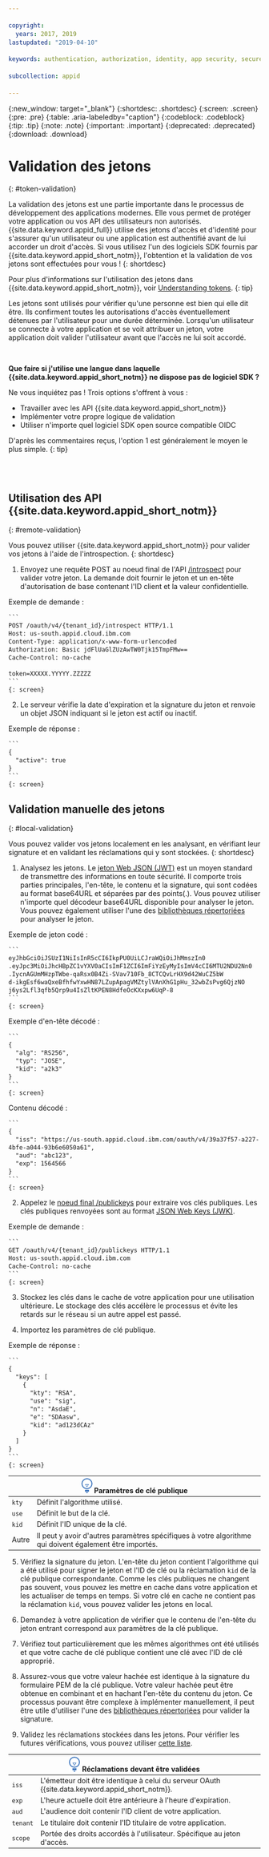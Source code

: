 ```yaml
---

copyright:
  years: 2017, 2019
lastupdated: "2019-04-10"

keywords: authentication, authorization, identity, app security, secure, tokens, jwt, development

subcollection: appid

---
```


{:new_window: target="_blank"}
{:shortdesc: .shortdesc}
{:screen: .screen}
{:pre: .pre}
{:table: .aria-labeledby="caption"}
{:codeblock: .codeblock}
{:tip: .tip}
{:note: .note}
{:important: .important}
{:deprecated: .deprecated}
{:download: .download}


# Validation des jetons
{: #token-validation}

La validation des jetons est une partie importante dans le processus de développement des applications modernes. Elle vous permet de protéger votre application ou vos API des utilisateurs non autorisés. {{site.data.keyword.appid_full}} utilise des jetons d'accès et d'identité pour s'assurer qu'un utilisateur ou une application est authentifié avant de lui accorder un droit d'accès. Si vous utilisez l'un des logiciels SDK fournis par {{site.data.keyword.appid_short_notm}}, l'obtention et la validation de vos jetons sont effectuées pour vous !
{: shortdesc}

Pour plus d'informations sur l'utilisation des jetons dans {{site.data.keyword.appid_short_notm}}, voir [Understanding tokens](/docs/services/appid?topic=appid-tokens#tokens).
{: tip}

Les jetons sont utilisés pour vérifier qu'une personne est bien qui elle dit être. Ils confirment toutes les autorisations d'accès éventuellement détenues par l'utilisateur pour une durée déterminée. Lorsqu'un utilisateur se connecte à votre application et se voit attribuer un jeton, votre application doit valider l'utilisateur avant que l'accès ne lui soit accordé.

</br>

**Que faire si j'utilise une langue dans laquelle {{site.data.keyword.appid_short_notm}} ne dispose pas de logiciel SDK ?**

Ne vous inquiétez pas ! Trois options s'offrent à vous :

* Travailler avec les API {{site.data.keyword.appid_short_notm}}
* Implémenter votre propre logique de validation
* Utiliser n'importe quel logiciel SDK open source compatible OIDC

D'après les commentaires reçus, l'option 1 est généralement le moyen le plus simple.
{: tip}

</br>
</br>

## Utilisation des API {{site.data.keyword.appid_short_notm}}
{: #remote-validation}

Vous pouvez utiliser {{site.data.keyword.appid_short_notm}} pour valider vos jetons à l'aide de l'introspection.
{: shortdesc}

1. Envoyez une requête POST au noeud final de l'API [/introspect](https://us-south.appid.cloud.ibm.com/swagger-ui/#/Authorization%20Server%20-%20Authorization%20Server%20V4/oauth-server.token) pour valider votre jeton. La demande doit fournir le jeton et un en-tête d'autorisation de base contenant l'ID client et la valeur confidentielle.

  Exemple de demande :

    ```
    POST /oauth/v4/{tenant_id}/introspect HTTP/1.1
    Host: us-south.appid.cloud.ibm.com
    Content-Type: application/x-www-form-urlencoded
    Authorization: Basic jdFlUaGlZUzAwTW0Tjk15TmpFMw==
    Cache-Control: no-cache

    token=XXXXX.YYYYY.ZZZZZ
    ```
    {: screen}

2. Le serveur vérifie la date d'expiration et la signature du jeton et renvoie un objet JSON indiquant si le jeton est actif ou inactif.

  Exemple de réponse :

    ```
    {
      "active": true
    }
    ```
    {: screen}


## Validation manuelle des jetons
{: #local-validation}

Vous pouvez valider vos jetons localement en les analysant, en vérifiant leur signature et en validant les réclamations qui y sont stockées.
{: shortdesc}


1. Analysez les jetons. Le [jeton Web JSON (JWT)](https://tools.ietf.org/html/rfc7519) est un moyen standard de transmettre des informations en toute sécurité. Il comporte trois parties principales, l'en-tête, le contenu et la signature, qui sont codées au format base64URL et séparées par des points(.). Vous pouvez utiliser n'importe quel décodeur base64URL disponible pour analyser le jeton. Vous pouvez également utiliser l'une des [bibliothèques répertoriées](https://jwt.io/#libraries-io) pour analyser le jeton.

  Exemple de jeton codé :

    ```
    eyJhbGciOiJSUzI1NiIsInR5cCI6IkpPU0UiLCJraWQiOiJhMmszIn0
    .eyJpc3MiOiJhcHBpZC1vYXV0aCIsImF1ZCI6ImFiYzEyMyIsImV4cCI6MTU2NDU2Nn0
    .IycnAGUmMHzpTWbe-qaRsx0B4Zi-SVav710Fb_8CTCQvLrHX9d42WuCZ5bW
    d-ikgEsf6waQxeBfhfwYxwHN87LZupApagVMZtylVAnXhG1pHu_32wbZsPvg6QjzNO
    j6ys2Lfl3qfb5Qrp9u4IsZltKPEN8HdfeOcKXxpw6UqP-8
    ```
    {: screen}

  Exemple d'en-tête décodé :

    ```
    {
      "alg": "RS256",
      "typ": "JOSE",
      "kid": "a2k3"
    }
    ```
    {: screen}

  Contenu décodé :

    ```
    {
      "iss": "https://us-south.appid.cloud.ibm.com/oauth/v4/39a37f57-a227-4bfe-a044-93b6e6050a61",
      "aud": "abc123",
      "exp": 1564566
    }
    ```
    {: screen}

2. Appelez le [noeud final /publickeys](https://us-south.appid.cloud.ibm.com/swagger-ui/#!/Authorization_Server_V4/publicKeys) pour extraire vos clés publiques. Les clés publiques renvoyées sont au format [JSON Web Keys (JWK)](https://tools.ietf.org/html/rfc7517).

  Exemple de demande :

    ```
    GET /oauth/v4/{tenant_id}/publickeys HTTP/1.1
    Host: us-south.appid.cloud.ibm.com
    Cache-Control: no-cache
    ```
    {: screen}

3. Stockez les clés dans le cache de votre application pour une utilisation ultérieure. Le stockage des clés accélère le processus et évite les retards sur le réseau si un autre appel est passé.

4. Importez les paramètres de clé publique.

  Exemple de réponse :

    ```
    {
      "keys": [
        {
          "kty": "RSA",
          "use": "sig",
          "n": "AsdaE",
          "e": "SDAasw",
          "kid": "ad123dCAz"
        }
      ]
    }
    ```
    {: screen}

  <table>
    <thead>
      <th colspan=2><img src="images/idea.png" alt="Icône Plus d'informations"/> Paramètres de clé publique </th>
    </thead>
    <tbody>
      <tr>
        <td><code>kty</code></td>
        <td>Définit l'algorithme utilisé.</td>
      </tr>
      <tr>
        <td><code>use</code></td>
        <td>Définit le but de la clé.</td>
      </tr>
      <tr>
        <td><code>kid</code></td>
        <td>Définit l'ID unique de la clé.</td>
      </tr>
      <tr>
        <td>Autre</td>
        <td>Il peut y avoir d'autres paramètres spécifiques à votre algorithme qui doivent également être importés.</td>
      </tr>
    </tbody>
  </table>

5. Vérifiez la signature du jeton. L'en-tête du jeton contient l'algorithme qui a été utilisé pour signer le jeton et l'ID de clé ou la réclamation `kid` de la clé publique correspondante. Comme les clés publiques ne changent pas souvent, vous pouvez les mettre en cache dans votre application et les actualiser de temps en temps. Si votre clé en cache ne contient pas la réclamation `kid`, vous pouvez valider les jetons en local.

  1. Demandez à votre application de vérifier que le contenu de l'en-tête du jeton entrant correspond aux paramètres de la clé publique.
  2. Vérifiez tout particulièrement que les mêmes algorithmes ont été utilisés et que votre cache de clé publique contient une clé avec l'ID de clé approprié.
  3. Assurez-vous que votre valeur hachée est identique à la signature du formulaire PEM de la clé publique. Votre valeur hachée peut être obtenue en combinant et en hachant l'en-tête du contenu du jeton. Ce processus pouvant être complexe à implémenter manuellement, il peut être utile d'utiliser l'une des [bibliothèques répertoriées](https://jwt.io/) pour valider la signature.

6. Validez les réclamations stockées dans les jetons. Pour vérifier les futures vérifications, vous pouvez utiliser [cette liste](http://openid.net/specs/openid-connect-core-1_0.html#IDTokenValidation).
  <table>
    <thead>
      <th colspan=2><img src="images/idea.png" alt="Icône Plus d'informations"/> Réclamations devant être validées </th>
    </thead>
    <tbody>
      <tr>
        <td><code>iss</code></td>
        <td>L'émetteur doit être identique à celui du serveur OAuth {{site.data.keyword.appid_short_notm}}.</td>
      </tr>
      <tr>
        <td><code>exp</code></td>
        <td>L'heure actuelle doit être antérieure à l'heure d'expiration.</td>
      </tr>
      <tr>
        <td><code>aud</code></td>
        <td>L'audience doit contenir l'ID client de votre application.</td>
      </tr>
      <tr>
        <td><code>tenant</code></td>
        <td>Le titulaire doit contenir l'ID titulaire de votre application.</td>
      </tr>
      <tr>
        <td><code>scope</code></td>
        <td>Portée des droits accordés à l'utilisateur. Spécifique au jeton d'accès.</td>
      </tr>
    </tbody>
  </table>
